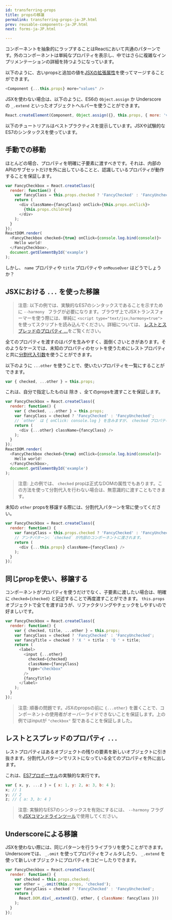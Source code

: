 ```yaml
---
id: transferring-props
title: propsの移譲
permalink: transferring-props-ja-JP.html
prev: reusable-components-ja-JP.html
next: forms-ja-JP.html

---
```



コンポーネントを抽象的にラップすることはReactにおいて共通のパターンです。外のコンポーネントは単純なプロパティを表示し、中ではさらに複雑なインプリメンテーションの詳細を持つようになっています。

以下のように、古いpropsと追加の値を[JSXの拡張属性](/docs/jsx-spread-ja-JP.html)を使ってマージすることができます。

```javascript
<Component {...this.props} more="values" />
```

JSXを使わない場合は、以下のように、ES6の `Object.assign` か Underscore の `_.extend` といったオブジェクトヘルパーを使うことができます。

```javascript
React.createElement(Component, Object.assign({}, this.props, { more: 'values' }));
```

以下のチュートリアルはベストプラクティスを提示しています。JSXや試験的なES7のシンタックスを使っています。

## 手動での移動

ほとんどの場合、プロパティを明確に子要素に渡すべきです。それは、内部のAPIのサブセットだけを外に出していることと、認識しているプロパティが動作することを保証します。

```javascript
var FancyCheckbox = React.createClass({
  render: function() {
    var fancyClass = this.props.checked ? 'FancyChecked' : 'FancyUnchecked';
    return (
      <div className={fancyClass} onClick={this.props.onClick}>
        {this.props.children}
      </div>
    );
  }
});
ReactDOM.render(
  <FancyCheckbox checked={true} onClick={console.log.bind(console)}>
    Hello world!
  </FancyCheckbox>,
  document.getElementById('example')
);
```

しかし、 `name` プロパティや `title` プロパティや `onMouseOver` はどうでしょうか？

## JSXにおける `...` を使った移譲

> 注意:
> 以下の例では、実験的なES7のシンタックスであることを示すために `--harmony ` フラグが必要になります。ブラウザ上でJSXトランスフォーマーを使う際には、単純に `<script type="text/jsx;harmony=true">` を使ってスクリプトを読み込んでください。詳細については、 [レストとスプレッドのプロパティ ...](/docs/transferring-props.html#rest-and-spread-properties-...)をご覧ください。

全てのプロパティを渡すのはバグを生みやすく、面倒くさいときがあります。そのようなケースでは、未知のプロパティのセットを使うためにレストプロパティと共に[分割代入引数](https://developer.mozilla.org/en-US/docs/Web/JavaScript/Reference/Operators/Destructuring_assignment)を使うことができます。

以下のように `...other` を使うことで、使いたいプロパティを一覧にすることができます。

```javascript
var { checked, ...other } = this.props;
```

これは、自分で指定したものは 除き 、全てのpropsを渡すことを保証します。

```javascript
var FancyCheckbox = React.createClass({
  render: function() {
    var { checked, ...other } = this.props;
    var fancyClass = checked ? 'FancyChecked' : 'FancyUnchecked';
    // `other` は { onClick: console.log } を含みますが、 checked プロパティは含みません。
    return (
      <div {...other} className={fancyClass} />
    );
  }
});
ReactDOM.render(
  <FancyCheckbox checked={true} onClick={console.log.bind(console)}>
    Hello world!
  </FancyCheckbox>,
  document.getElementById('example')
);
```

> 注意:
> 上の例では、 `checked` propは正式なDOMの属性でもあります。この方法を使って分割代入を行わない場合は、無意識的に渡すこともできます。

未知の `other` propsを移譲する際には、分割代入パターンを常に使ってください。

```javascript
var FancyCheckbox = React.createClass({
  render: function() {
    var fancyClass = this.props.checked ? 'FancyChecked' : 'FancyUnchecked';
    // アンチパターン: `checked` が内部のコンポーネントに渡されます。
    return (
      <div {...this.props} className={fancyClass} />
    );
  }
});
```

## 同じpropを使い、移譲する

コンポーネントがプロパティを使うだけでなく、子要素に渡したい場合は、明確に `checked={checked}` と記述することで再度渡すことができます。 `this.props` オブジェクトで全てを渡すほうが、リファクタリングやチェックをしやすいので好ましいです。

```javascript
var FancyCheckbox = React.createClass({
  render: function() {
    var { checked, title, ...other } = this.props;
    var fancyClass = checked ? 'FancyChecked' : 'FancyUnchecked';
    var fancyTitle = checked ? 'X ' + title : 'O ' + title;
    return (
      <label>
        <input {...other}
          checked={checked}
          className={fancyClass}
          type="checkbox"
        />
        {fancyTitle}
      </label>
    );
  }
});
```

> 注意:
> 順番の問題です。JSXのpropsの前に `{...other}` を置くことで、コンポーネントの使用者がオーバーライドできないことを保証します。上の例ではinputが `"checkbox"` 型であることを保証しました。

## レストとスプレッドのプロパティ `...`

レストプロパティはあるオブジェクトの残りの要素を新しいオブジェクトに引き抜きます。分割代入パターンでリストになっている全てのプロパティを外に出します。

これは、[ES7プロポーサル](https://github.com/sebmarkbage/ecmascript-rest-spread)の実験的な実行です。

```javascript
var { x, y, ...z } = { x: 1, y: 2, a: 3, b: 4 };
x; // 1
y; // 2
z; // { a: 3, b: 4 }
```

> 注意:
> 実験的なES7のシンタックスを有効にするには、 `--harmony` フラグを[JSXコマンドラインツール](https://www.npmjs.com/package/react-tools)で使用してください。

## Underscoreによる移譲

JSXを使わない際には、同じパターンを行うライブラリを使うことができます。Underscoreでは、 `_.omit` を使ってプロパティをフィルタしたり、 `_.extend` を使って新しいオブジェクトにプロパティをコピーしたりできます。

```javascript
var FancyCheckbox = React.createClass({
  render: function() {
    var checked = this.props.checked;
    var other = _.omit(this.props, 'checked');
    var fancyClass = checked ? 'FancyChecked' : 'FancyUnchecked';
    return (
      React.DOM.div(_.extend({}, other, { className: fancyClass }))
    );
  }
});
```
